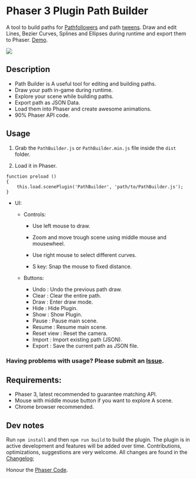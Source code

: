 # Phaser 3 Plugin Path Builder

A tool to build paths for [Pathfollowers](https://labs.phaser.io/index.html?dir=paths/followers/) and path [tweens](https://labs.phaser.io/index.html?dir=paths/). Draw and edit Lines, Bezier Curves, Splines and Ellipses during runtime and export them to Phaser. [Demo](https://samid737.github.io/pathbuilder/). 

![](https://media.giphy.com/media/5LekCe538coPfk6DgX/giphy.gif)

## Description

* Path Builder is A useful tool for editing and building paths. 
* Draw your path in-game during runtime.
* Explore your scene while building paths.
* Export path as JSON Data.
* Load them into Phaser and create awesome animations.
* 90% Phaser API code.

## Usage

1. Grab the `PathBuilder.js` or `PathBuilder.min.js` file inside the `dist` folder.

2. Load it in Phaser.
```
function preload ()
{
    this.load.scenePlugin('PathBuilder', 'path/to/PathBuilder.js');
}
```
* UI:

    * Controls: 
        * Use left mouse to draw.
        * Zoom and move trough scene using middle mouse and mousewheel.
        * Use right mouse to select different curves.

        * S key: Snap the mouse to fixed distance.
        
    * Buttons:
        * Undo          : Undo the previous path draw.
        * Clear         : Clear the entire path.
        * Draw          : Enter draw mode.
        * Hide          : Hide Plugin.
        * Show          : Show Plugin.
        * Pause         : Pause main scene.
        * Resume        : Resume main scene.
        * Reset view    : Reset the camera.
        * Import        : Import existing path (JSON).
        * Export        : Save the current path as JSON file.  



### Having problems with usage? Please submit an [Issue](https://github.com/samid737/phaser3-plugin-pathbuilder/issues/new).

## Requirements:

* Phaser 3, latest recommended to guarantee matching API.     
* Mouse with middle mouse button if you want to explore A scene.
* Chrome browser recommended.

## Dev notes

Run `npm install` and then `npm run build` to build the plugin.
The plugin is in active development and features will be added over time. Contributions, optimizations, suggestions are very welcome. All changes are found in the [Changelog](https://github.com/samid737/phaser3-plugin-pathbuilder/blob/master/CHANGELOG.md);

Honour the [Phaser Code](https://github.com/photonstorm/phaser). 

